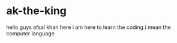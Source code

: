 # ak-the-king
hello guys afsal khan here i am here to learn the coding i mean the computer language 
